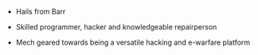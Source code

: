 * Hails from Barr

* Skilled programmer, hacker and knowledgeable repairperson

* Mech geared towards being a versatile hacking and e-warfare platform